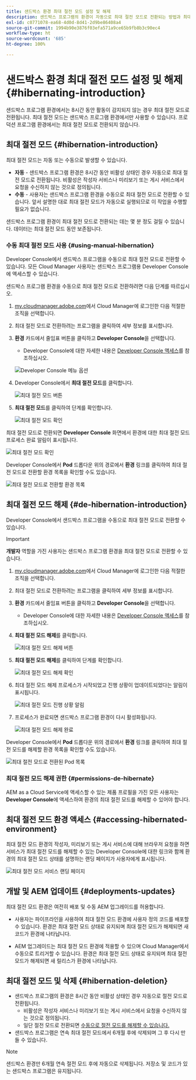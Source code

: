 ```yaml
---
title: 샌드박스 환경 최대 절전 모드 설정 및 해제
description: 샌드박스 프로그램의 환경이 자동으로 최대 절전 모드로 전환되는 방법과 최대 절전 모드를 해제하는 방법에 대해 알아봅니다.
exl-id: c0771078-ea68-4d0d-8d41-2d9be86408a4
source-git-commit: 1994b90e3876f03efa571a9ce65b9fb8b3c90ec4
workflow-type: ht
source-wordcount: '685'
ht-degree: 100%

---
```



# 샌드박스 환경 최대 절전 모드 설정 및 해제 {#hibernating-introduction}

샌드박스 프로그램 환경에서는 8시간 동안 활동이 감지되지 않는 경우 최대 절전 모드로 전환됩니다. 최대 절전 모드는 샌드박스 프로그램 환경에서만 사용할 수 있습니다. 프로덕션 프로그램 환경에서는 최대 절전 모드로 전환되지 않습니다.

## 최대 절전 모드 {#hibernation-introduction}

최대 절전 모드는 자동 또는 수동으로 발생할 수 있습니다.

* **자동** - 샌드박스 프로그램 환경은 8시간 동안 비활성 상태인 경우 자동으로 최대 절전 모드로 전환됩니다. 비활성은 작성자 서비스나 미리보기 또는 게시 서비스에서 요청을 수신하지 않는 것으로 정의됩니다.
* **수동** - 사용자는 샌드박스 프로그램 환경을 수동으로 최대 절전 모드로 전환할 수 있습니다. 앞서 설명한 대로 최대 절전 모드가 자동으로 실행되므로 이 작업을 수행할 필요가 없습니다.

샌드박스 프로그램 환경이 최대 절전 모드로 전환되는 데는 몇 분 정도 걸릴 수 있습니다. 데이터는 최대 절전 모드 동안 보존됩니다.

### 수동 최대 절전 모드 사용 {#using-manual-hibernation}

Developer Console에서 샌드박스 프로그램을 수동으로 최대 절전 모드로 전환할 수 있습니다. 모든 Cloud Manager 사용자는 샌드박스 프로그램용 Developer Console에 액세스할 수 있습니다.

샌드박스 프로그램 환경을 수동으로 최대 절전 모드로 전환하려면 다음 단계를 따르십시오.

1. [my.cloudmanager.adobe.com](https://my.cloudmanager.adobe.com/)에서 Cloud Manager에 로그인한 다음 적절한 조직을 선택합니다.

1. 최대 절전 모드로 전환하려는 프로그램을 클릭하여 세부 정보를 표시합니다.

1. **환경** 카드에서 줄임표 버튼을 클릭하고 **Developer Console**&#x200B;을 선택합니다.

   * Developer Console에 대한 자세한 내용은 [Developer Console 액세스](/help/implementing/cloud-manager/manage-environments.md#accessing-developer-console)를 참조하십시오.

   ![Developer Console 메뉴 옵션](assets/developer-console-menu-option.png)

1. Developer Console에서 **최대 절전 모드**&#x200B;를 클릭합니다.

   ![최대 절전 모드 버튼](assets/hibernate-1.png)

1. **최대 절전 모드**&#x200B;를 클릭하여 단계를 확인합니다.

   ![최대 절전 모드 확인](assets/hibernate-2.png)

최대 절전 모드로 전환되면 **Developer Console** 화면에서 환경에 대한 최대 절전 모드 프로세스 완료 알림이 표시됩니다.

![최대 절전 모드 확인](assets/hibernate-4.png)

Developer Console에서 **Pod** 드롭다운 위의 경로에서 **환경** 링크를 클릭하여 최대 절전 모드로 전환할 환경 목록을 확인할 수도 있습니다.

![최대 절전 모드로 전환할 환경 목록](assets/hibernate-1b.png)

## 최대 절전 모드 해제 {#de-hibernation-introduction}

Developer Console에서 샌드박스 프로그램을 수동으로 최대 절전 모드로 전환할 수 있습니다.

>[!IMPORTANT]
>
>**개발자** 역할을 가진 사용자는 샌드박스 프로그램 환경을 최대 절전 모드로 전환할 수 있습니다.

1. [my.cloudmanager.adobe.com](https://my.cloudmanager.adobe.com/)에서 Cloud Manager에 로그인한 다음 적절한 조직을 선택합니다.

1. 최대 절전 모드로 전환하려는 프로그램을 클릭하여 세부 정보를 표시합니다.

1. **환경** 카드에서 줄임표 버튼을 클릭하고 **Developer Console**&#x200B;을 선택합니다.

   * Developer Console에 대한 자세한 내용은 [Developer Console 액세스](/help/implementing/cloud-manager/manage-environments.md#accessing-developer-console)를 참조하십시오.

1. **최대 절전 모드 해제**&#x200B;를 클릭합니다.

   ![최대 절전 모드 해제 버튼](assets/de-hibernation-img1.png)

1. **최대 절전 모드 해제**&#x200B;를 클릭하여 단계를 확인합니다.

   ![최대 절전 모드 해제 확인](assets/de-hibernation-img2.png)

1. 최대 절전 모드 해제 프로세스가 시작되었고 진행 상황이 업데이트되었다는 알림이 표시됩니다.

   ![최대 절전 모드 진행 상황 알림](assets/de-hibernation-img3.png)

1. 프로세스가 완료되면 샌드박스 프로그램 환경이 다시 활성화됩니다.

   ![최대 절전 모드 해제 완료](assets/de-hibernation-img4.png)


Developer Console에서 **Pod** 드롭다운 위의 경로에서 **환경** 링크를 클릭하여 최대 절전 모드를 해제할 환경 목록을 확인할 수도 있습니다.

![최대 절전 모드로 전환된 Pod 목록](assets/de-hibernate-1b.png)

### 최대 절전 모드 해제 권한 {#permissions-de-hibernate}

AEM as a Cloud Service에 액세스할 수 있는 제품 프로필을 가진 모든 사용자는 **Developer Console**&#x200B;에 액세스하여 환경의 최대 절전 모드를 해제할 수 있어야 합니다.

## 최대 절전 모드 환경 액세스 {#accessing-hibernated-environment}

최대 절전 모드 환경의 작성자, 미리보기 또는 게시 서비스에 대해 브라우저 요청을 하면 서비스가 최대 절전 모드를 해제할 수 있는 Developer Console에 대한 링크와 함께 환경의 최대 절전 모드 상태를 설명하는 랜딩 페이지가 사용자에게 표시됩니다.

![최대 절전 모드 서비스 랜딩 페이지](assets/de-hibernation-img5.png)

## 개발 및 AEM 업데이트 {#deployments-updates}

최대 절전 모드 환경은 여전히 배포 및 수동 AEM 업그레이드를 허용합니다.

* 사용자는 파이프라인을 사용하여 최대 절전 모드 환경에 사용자 정의 코드를 배포할 수 있습니다. 환경은 최대 절전 모드 상태로 유지되며 최대 절전 모드가 해제되면 새 코드가 환경에 나타납니다.

* AEM 업그레이드는 최대 절전 모드 환경에 적용할 수 있으며 Cloud Manager에서 수동으로 트리거할 수 있습니다. 환경은 최대 절전 모드 상태로 유지되며 최대 절전 모드가 해제되면 새 릴리스가 환경에 나타납니다.

## 최대 절전 모드 및 삭제 {#hibernation-deletion}

* 샌드박스 프로그램의 환경은 8시간 동안 비활성 상태인 경우 자동으로 절전 모드로 전환됩니다.
   * 비활성은 작성자 서비스나 미리보기 또는 게시 서비스에서 요청을 수신하지 않는 것으로 정의됩니다.
   * 일단 절전 모드로 전환되면 [수동으로 절전 모드를 해제할 수 있습니다.](#de-hibernation-introduction)
* 샌드박스 프로그램은 연속 최대 절전 모드에서 6개월 후에 삭제되며 그 후 다시 만들 수 있습니다.

>[!NOTE]
>
>샌드박스 환경만 6개월 연속 절전 모드 후에 자동으로 삭제됩니다. 저장소 및 코드가 있는 샌드박스 프로그램은 유지됩니다.
